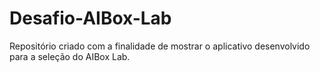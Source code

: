 # Desafio-AIBox-Lab
Repositório criado com a finalidade de mostrar o aplicativo desenvolvido para a seleção do AIBox Lab.
